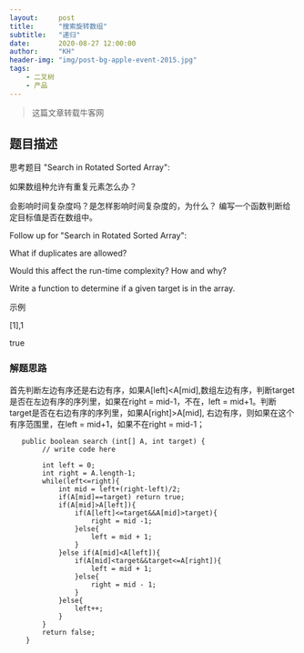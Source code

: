 ```yaml
---
layout:     post
title:      "搜索旋转数组"
subtitle:   "递归"
date:       2020-08-27 12:00:00
author:     "KH"
header-img: "img/post-bg-apple-event-2015.jpg"
tags:
    - 二叉树
    - 产品
---
```


> 这篇文章转载牛客网

## 题目描述

思考题目 "Search in Rotated Sorted Array":

如果数组种允许有重复元素怎么办？

会影响时间复杂度吗？是怎样影响时间复杂度的，为什么？
编写一个函数判断给定目标值是否在数组中。

Follow up for "Search in Rotated Sorted Array":

What if duplicates are allowed?

Would this affect the run-time complexity? How and why?

Write a function to determine if a given target is in the array.

示例

[1],1

true

### 解题思路

首先判断左边有序还是右边有序，如果A[left]<A[mid],数组左边有序，判断target是否在左边有序的序列里，如果在right = mid-1，不在，left = mid+1。判断target是否在右边有序的序列里，如果A[right]>A[mid], 右边有序，则如果在这个有序范围里，在left = mid+1，如果不在right = mid-1；

```vim
   public boolean search (int[] A, int target) {
        // write code here
        
        int left = 0;
        int right = A.length-1;
        while(left<=right){
            int mid = left+(right-left)/2;
            if(A[mid]==target) return true;
            if(A[mid]>A[left]){
                if(A[left]<=target&&A[mid]>target){
                    right = mid -1;
                }else{
                    left = mid + 1;
                }
            }else if(A[mid]<A[left]){
                if(A[mid]<target&&target<=A[right]){
                    left = mid + 1;
                }else{
                    right = mid - 1;
                }
            }else{
                left++;
            }
        }
        return false;
    }
```





